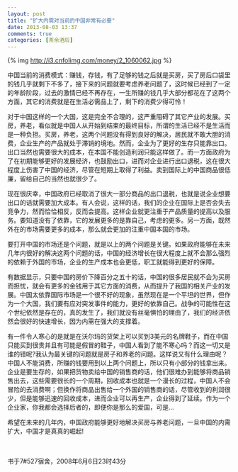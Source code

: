 ```yaml
---
layout: post
title: "扩大内需对当前的中国非常有必要"
date: 2013-08-03 13:37
comments: true
categories: [茶余酒后]
---
```


{% img http://i3.cnfolimg.com/money/2_1060062.jpg %}

中国当前的消费模式：赚钱，存钱，有了足够的钱之后就是买房，买了房后口袋里的钱几乎就剩下不多了，接下来的问题就要考虑养老问题了，这时候已经到了一定的年龄阶段，过去的激情已经不再存在，一生所赚的钱几乎大部分都花在了这两个方面，其它的消费就是在生活必需品上了，剩下的消费少得可怜！

<!--more-->

对于中国这样的一个大国，这是完全不合理的，这严重阻碍了其它产业的发展。买房，养老，看似就是中国人从开始到结束的最终目标，所谓的生活已经不是生活而是一种负担。买房，养老，这两个问题没有得到良好的解决，居民就不敢大胆的消费，企业生产的产品就处于滞销的境地。然而，企业为了更好的生存只能靠出口。出口当然也需要很大的成本，在本国不能创造利润只能这样做了。而一方面政府为了在初期能够更好的发展经济，也鼓励出口，进而对企业进行出口退税，这在很大程度上伤害了中国的经济，尽管在短期上取得了利益。卖到国际上的中国商品很低廉，留给自己的当然也就很少了。

现在很庆幸，中国政府已经取消了很大一部分商品的出口退税，也就是说企业想要出口的话就需要加大成本。有人会说，这样的话，我们的企业在国际上是否会失去竞争力，然而恰恰相反，反而会提高。这样企业就更注重于产品质量的提高以及服务。要知道没有了依靠，它的发展更多的是靠自己，考虑的更多。另一方面，既然外在的市场需要更多的成本，那么就会更加的注重中国本国的市场。

要打开中国的市场还是个问题，就是以上的两个问题是关键。如果政府能够在未来几年内很好的解决这两个问题的话，中国的经济增长在很大程度上就不会那么强烈的依赖于外国的市场，企业的生产成本也会更低，职工就能得到更好的保障。

有数据显示，只要中国的房价下降百分之五十的话，中国的很多居民就不会为买房而担忧，就会有更多的金钱用于其它方面的消费，从而提升了我国的相关产业的发展。中国太依靠国际市场是一个很不好的现象，虽然现在是一个平坦的世界，但作为一个大国，我们要有应对突发事件的能力，更好的依靠自己。战争的可能性在这个世纪依然是存在的，真的发生了，我们就没有丝毫惧怕的理由了，我们的经济依然会很好的快速增长，因为内需在强大的支撑着。

有一件令人寒心的是就是在沃尔玛的货架上可以买到3美元的名牌鞋子，而在中国只能买到很贵并且有可能是假冒的鞋子，中国人看到了能不寒心吗？而这一切又是谁的错呢?我认为最关键的问题就是房子和养老的问题。这样说又有什么理由呢？中国人不能消费，所赚的钱要用到以上两个问题上，所以只有小部分的钱拿出来。企业是要生存的，如果把货物卖给中国的销售商的话，他们很难办到能够将商品销售出去，这些需要很长的一个周期，回收成本也就是一个漫长的过程，中国人不会冒险的去消费啊；但换作将商品出售给一个外国的销售商的话，尽管收到的利润很少，但是能够迅速的回收成本，进而企业可以再生产，企业得到了延续。作为一个企业家，你我都会选择后者的，即便你是那么的爱国，可是...

希望在未来的几年内，中国政府能够更好地解决买房与养老问题，一旦中国的内需扩大，中国才是真真的崛起!

<br></br>
书于7#527宿舍，2008年6月6日23时43分